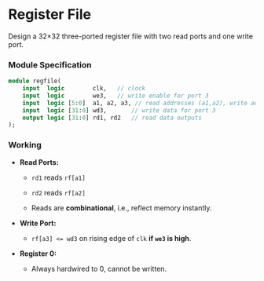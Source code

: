 # Register File

Design a 32×32 three-ported register file with two read ports and one write port.

### Module Specification

```SystemVerilog
module regfile(
    input  logic        clk,   // clock
    input  logic        we3,   // write enable for port 3
    input  logic [5:0]  a1, a2, a3, // read addresses (a1,a2), write address (a3)
    input  logic [31:0] wd3,       // write data for port 3
    output logic [31:0] rd1, rd2   // read data outputs
);
```

### Working

- **Read Ports:**
    
    - `rd1` reads `rf[a1]`
        
    - `rd2` reads `rf[a2]`
        
    - Reads are **combinational**, i.e., reflect memory instantly.
        
- **Write Port:**
    
    - `rf[a3] <= wd3` on rising edge of `clk` **if `we3` is high**.
        
- **Register 0:**
    
    - Always hardwired to 0, cannot be written.